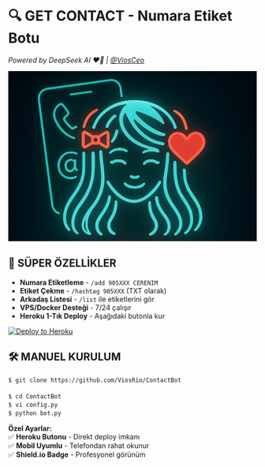 # 🔍 GET CONTACT - Numara Etiket Botu  
*Powered by DeepSeek AI ❤️‍🔥 | [@ViosCeo](https://t.me/ViosCeo)*  

![Banner](https://raw.githubusercontent.com/ViosRio/ContactBot/main/assets/logo.png)  

## 🌟 SÜPER ÖZELLİKLER  
- **Numara Etiketleme** - `/add 905XXX CERENIM`  
- **Etiket Çekme** - `/hashtag 905XXX` (TXT olarak)  
- **Arkadaş Listesi** - `/list` ile etiketlerini gör  
- **VPS/Docker Desteği** - 7/24 çalışır  
- **Heroku 1-Tık Deploy** - Aşağıdaki butonla kur  

[![Deploy to Heroku](https://www.herokucdn.com/deploy/button.svg)](https://heroku.com/deploy?template=https://github.com/ViosRio/ContactBot)  

## 🛠️ MANUEL KURULUM  
```bash
$ git clone https://github.com/ViosRio/ContactBot
  
$ cd ContactBot
$ vi config.py
$ python bot.py
```


**Özel Ayarlar:**  
✅ **Heroku Butonu** - Direkt deploy imkanı  
✅ **Mobil Uyumlu** - Telefondan rahat okunur  
✅ **Shield.io Badge** - Profesyonel görünüm  

